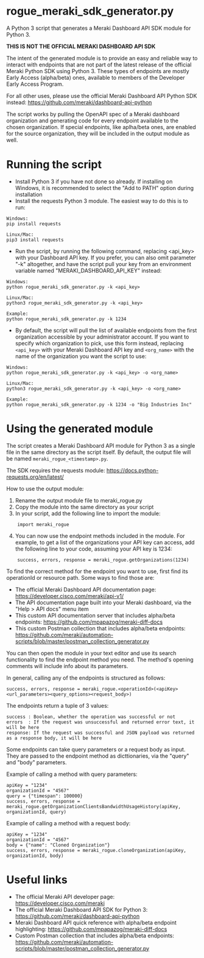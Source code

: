 # rogue_meraki_sdk_generator.py
A Python 3 script that generates a Meraki Dashboard API SDK module for Python 3.

**THIS IS NOT THE OFFICIAL MERAKI DASHBOARD API SDK**

The intent of the generated module is to provide an easy and reliable way to interact with endpoints that are not part of the latest release of the official Meraki Python SDK using Python 3. These types of endpoints are mostly Early Access (alpha/beta) ones, available to members of the Developer Early Access Program.

For all other uses, please use the official Meraki Dashboard API Python SDK instead:
https://github.com/meraki/dashboard-api-python

The script works by pulling the OpenAPI spec of a Meraki dashboard organization and generating code for every endpoint available to the chosen organization. If special endpoints, like aplha/beta ones, are enabled for the source organization, they will be included in the output module as well.

# Running the script
* Install Python 3 if you have not done so already. If installing on Windows, it is recommended to select the "Add to PATH" option during installation
* Install the requests Python 3 module. The easiest way to do this is to run:
```
Windows:
pip install requests

Linux/Mac:
pip3 install requests
```

* Run the script, by running the following command, replacing <api_key> with your Dashboard API key. If you prefer, you can also omit parameter "-k" altogether, and have the script pull your key from an environment variable named "MERAKI_DASHBOARD_API_KEY" instead:
```
Windows:
python rogue_meraki_sdk_generator.py -k <api_key>

Linux/Mac:
python3 rogue_meraki_sdk_generator.py -k <api_key>

Example:
python rogue_meraki_sdk_generator.py -k 1234

```

* By default, the script will pull the list of available endpoints from the first organization accessible by your administrator account. If you want to specify which organization to pick, use this form instead, replacing `<api_key>` with your Meraki Dashboard API key and `<org_name>` with the name of the organization you want the script to use:
```
Windows:
python rogue_meraki_sdk_generator.py -k <api_key> -o <org_name>

Linux/Mac:
python3 rogue_meraki_sdk_generator.py -k <api_key> -o <org_name>

Example:
python rogue_meraki_sdk_generator.py -k 1234 -o "Big Industries Inc"
```

# Using the generated module
The script creates a Meraki Dashboard API module for Python 3 as a single file in the same directory as the script itself. By default, the output file will be named `meraki_rogue_<timestamp>.py`.

The SDK requires the requests module: https://docs.python-requests.org/en/latest/
    
How to use the output module:
1. Rename the output module file to meraki_rogue.py
2. Copy the module into the same directory as your script
3. In your script, add the following line to import the module:
```
    import meraki_rogue
```
4. You can now use the endpoint methods included in the module. For example, to get a list of the organizations
   your API key can access, add the following line to your code, assuming your API key is 1234:
```
    success, errors, response = meraki_rogue.getOrganizations(1234)
```
    
To find the correct method for the endpoint you want to use, first find its operationId or resource path. 
Some ways to find those are:
* The official Meraki Dashboard API documentation page: 
    https://developer.cisco.com/meraki/api-v1/
* The API documentation page built into your Meraki dashboard, via the "Help > API docs" menu item
* This custom API documentation server that includes alpha/beta endpoints: 
    https://github.com/mpapazog/meraki-diff-docs
* This custom Postman collection that includes alpha/beta endpoints: 
    https://github.com/meraki/automation-scripts/blob/master/postman_collection_generator.py
    
You can then open the module in your text editor and use its search functionality to find the endpoint
method you need. The method's opening comments will include info about its parameters.

In general, calling any of the endpoints is structured as follows:
```
success, errors, response = meraki_rogue.<operationId>(<apiKey><url_parameters><query_options><request_body>)
```    

The endpoints return a tuple of 3 values:
```
success : Boolean, whether the operation was successful or not
errors  : If the request was unsuccessful and returned error text, it will be here
response: If the request was successful and JSON payload was returned as a response body, it will be here
```
    
Some endpoints can take query parameters or a request body as input. They are passed to the endpoint method
as dicttionaries, via the "query" and "body" parameters.

Example of calling a method with query parameters:
```
apiKey = "1234"
organizationId = "4567"
query = {"timespan": 100000}
success, errors, response = meraki_rogue.getOrganizationClientsBandwidthUsageHistory(apiKey, organizationId, query)
```

Example of calling a method with a request body:
```
apiKey = "1234"
organizationId = "4567"
body = {"name": "Cloned Organization"}
success, errors, response = meraki_rogue.cloneOrganization(apiKey, organizationId, body)
```    

# Useful links
* The official Meraki API developer page: https://developer.cisco.com/meraki
* The official Meraki Dashboard API SDK for Python 3: https://github.com/meraki/dashboard-api-python
* Meraki Dashboard API quick reference with alpha/beta endpoint highlighting: https://github.com/mpapazog/meraki-diff-docs
* Custom Postman collection that includes alpha/beta endpoints: https://github.com/meraki/automation-scripts/blob/master/postman_collection_generator.py
